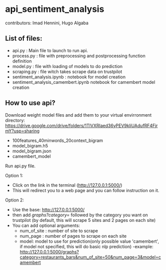 # api_sentiment_analysis
contributors: Imad Hennini, Hugo Algaba

## List of files:
- api.py : Main file to launch to run api.
- process.py : file with preprocessing and postprocessing function definition
- model.py : file with loading of models to do prediction
- scraping.py : file witch takes scrape data on trustpilot
- sentiment_analysis.ipynb : notebook for model creation
- sentiment_analysis_camembert.ipynb notebook for camembert model creation

## How to use api?
Download weight model files and add them to your virtual envirronment directory:
https://drive.google.com/drive/folders/1TlVXRIaed36yPEV9kliUAdufRF4FjrmY?usp=sharing

- 100features_40minwords_20context_bigram
- model_bigram.h5
- model_bigram.json
- camembert_model

Run api.py file.

Option 1:
- Click on the link in the terminal (http://127.0.0.1:5000/)
- This will redirect you to a web page and you can follow instruction on it.

Option 2:
- Use the base: http://127.0.0.1:5000/
- then add *graphs?category=* followed by the category you want on trustpilot (by default, this will scrape 5 sites and 2 pages on each site)
- You can add optional arguments:
  - num_of_site : number of site to scrape
  - num_page : number of pages to scrape on each site
  - model: model to use for prediction(only possible value 'camembert', if model not specified, this will do basic nlp prediction)
-example: http://127.0.0.1:5000/graphs?category=restaurants_bars&num_of_site=50&num_page=3&model=camembert
